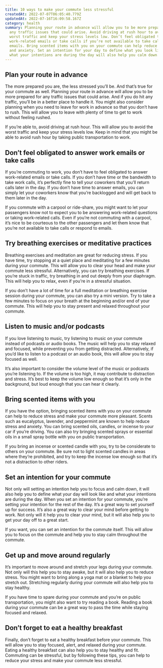 ```yaml
---
title: 10 ways to make your commute less stressful
createdAt: 2022-07-07T06:05:40.779Z
updatedAt: 2022-07-16T16:09:58.167Z
category: health
summary: Planning your route in advance will allow you to be more prepared for
  any traffic issues that could arise. Avoid driving at rush hour to avoid the
  worst traffic and keep your stress levels low. Don’t feel obligated to answer
  work-related emails or take calls if you’re not available to take calls or
  emails. Bring scented items with you on your commute can help reduce stress
  and anxiety. Set an intention for your day to define what you look like and
  what your intentions are during the day will also help you calm down.
---
```


## Plan your route in advance

The more prepared you are, the less stressed you’ll be. And that’s true for your commute as well. Planning your route in advance will allow you to be more prepared for any traffic issues that could arise. And if you do hit any traffic, you’ll be in a better place to handle it. You might also consider planning when you need to leave for work in advance so that you don’t have to rush. This will allow you to leave with plenty of time to get to work without feeling rushed.

If you’re able to, avoid driving at rush hour. This will allow you to avoid the worst traffic and keep your stress levels low. Keep in mind that you might be able to avoid rush hour by taking public transportation to work.

## Don’t feel obligated to answer work emails or take calls

If you’re commuting to work, you don’t have to feel obligated to answer work-related emails or take calls. If you don’t have time or the bandwidth to take work calls, it’s perfectly fine to tell your coworkers that you’ll return calls later in the day. If you don’t have time to answer emails, you can simply let your coworkers know that you’re backlogged and will get back to them later in the day.

If you commute with a carpool or ride-share, you might want to let your passengers know not to expect you to be answering work-related questions or taking work-related calls. Even if you’re not commuting with a carpool, it’s nice to be courteous to the other passengers and let them know that you’re not available to take calls or respond to emails.

## Try breathing exercises or meditative practices

Breathing exercises and meditation are great for reducing stress. If you have time, try stopping at a quiet place and meditating for a few minutes during your commute. This will allow you to clear your head and make your commute less stressful. Alternatively, you can try breathing exercises. If you’re stuck in traffic, try breathing in and out deeply from your diaphragm. This will help you to relax, even if you’re in a stressful situation.

If you don’t have a lot of time for a full meditation or breathing exercise session during your commute, you can also try a mini version. Try to take a few minutes to focus on your breath at the beginning and/or end of your commute. This will help you to stay present and relaxed throughout your commute.

## Listen to music and/or podcasts

If you love listening to music, try listening to music on your commute instead of podcasts or audio books. The music will help you to stay relaxed and focused, while preventing you from getting distracted. Alternatively, if you’d like to listen to a podcast or an audio book, this will allow you to stay focused as well.

It’s also important to consider the volume level of the music or podcasts you’re listening to. If the volume is too high, it may contribute to distraction and stress. It’s best to keep the volume low enough so that it’s only in the background, but loud enough that you can hear it clearly.

## Bring scented items with you

If you have the option, bringing scented items with you on your commute can help to reduce stress and make your commute more pleasant. Scents such as eucalyptus, lavender, and peppermint are known to help reduce stress and anxiety. You can bring scented oils, candles, or incense to your car if you’re driving. You can also try bringing scented sprays or essential oils in a small spray bottle with you on public transportation.

If you bring an incense or scented candle with you, try to be considerate to others on your commute. Be sure not to light scented candles in areas where they’re prohibited, and try to keep the incense low enough so that it’s not a distraction to other riders.

## Set an intention for your commute

Not only will setting an intention help you to focus and calm down, it will also help you to define what your day will look like and what your intentions are during the day. When you set an intention for your commute, you’re setting your intention for the rest of the day. It’s a great way to set yourself up for success. It’s also a great way to clear your mind before getting to work. Not only will it help you to clear your mind, but it will also help you to get your day off to a great start.

If you want, you can set an intention for the commute itself. This will allow you to focus on the commute and help you to stay calm throughout the commute.

## Get up and move around regularly

It’s important to move around and stretch your legs during your commute. Not only will this help you to stay awake, but it will also help you to reduce stress. You might want to bring along a yoga mat or a blanket to help you stretch out. Stretching regularly during your commute will also help you to stay healthy.

If you have time to spare during your commute and you’re on public transportation, you might also want to try reading a book. Reading a book during your commute can be a great way to pass the time while staying focused and relaxed.

## Don’t forget to eat a healthy breakfast

Finally, don’t forget to eat a healthy breakfast before your commute. This will allow you to stay focused, alert, and relaxed during your commute. Eating a healthy breakfast can also help you to stay healthy and fit. Commuting can be stressful, but by following these tips, you can help to reduce your stress and make your commute less stressful.
